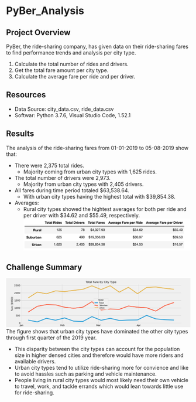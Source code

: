 # PyBer_Analysis

## Project Overview
PyBer, the ride-sharing company, has given data on their ride-sharing fares to find performance trends and analysis per city type.

1. Calculate the total number of rides and drivers.
2. Get the total fare amount per city type.
3. Calculate the average fare per ride and per driver.

## Resources
- Data Source: city_data.csv, ride_data.csv
- Softwar: Python 3.7.6, Visual Studio Code, 1.52.1

## Results
The analysis of the ride-sharing fares from 01-01-2019 to 05-08-2019 show that:
- There were 2,375 total rides.
    - Majority coming from urban city types with 1,625 rides.
- The total number of drivers were 2,973.
    - Majority from urban city types with 2,405 drivers.
- All fares during time period totaled $63,538.64.
    - With urban city types having the highest total with $39,854.38.
- Averages:
    - Rural city types showed the hightest averages for both per ride and per driver with $34.62 and $55.49, respectively.       
![Resources/pyber_summary.PNG](Resources/pyber_summary.PNG)

## Challenge Summary
![analysis/Fig8.PNG](analysis/Fig8.PNG)
The figure shows that urban city types have dominated the other city types through first quarter of the 2019 year.
- This disparity between the city types can account for the population size in higher densed cities and therefore would have more riders and available drivers.
- Urban city types tend to utilize ride-sharing more for convience and like to avoid hassles such as parking and vehicle maintenance.
- People living in rural city types would most likely need their own vehicle to travel, work, and tackle errands which would lean towards little use for ride-sharing.

